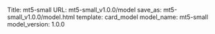 Title: mt5-small
URL: mt5-small_v1.0.0/model
save_as: mt5-small_v1.0.0/model.html
template: card_model
model_name: mt5-small
model_version: 1.0.0

